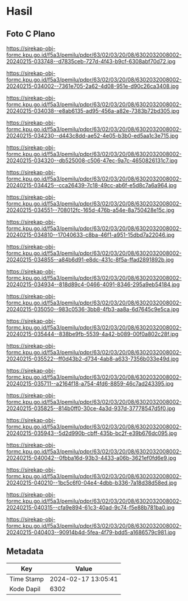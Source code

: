 # Hasil

## Foto C Plano

https://sirekap-obj-formc.kpu.go.id/f5a3/pemilu/pdpr/63/02/03/20/08/6302032008002-20240215-033748--d7835ceb-727d-4f43-b9cf-6308abf70d72.jpg

https://sirekap-obj-formc.kpu.go.id/f5a3/pemilu/pdpr/63/02/03/20/08/6302032008002-20240215-034002--7361e705-2a62-4d08-951e-d90c26ca3408.jpg

https://sirekap-obj-formc.kpu.go.id/f5a3/pemilu/pdpr/63/02/03/20/08/6302032008002-20240215-034038--e8ab6135-ad95-456a-a82e-7383b72bd305.jpg

https://sirekap-obj-formc.kpu.go.id/f5a3/pemilu/pdpr/63/02/03/20/08/6302032008002-20240215-034230--d443c8dd-ae52-4e05-b3b0-ed5aa1c3e715.jpg

https://sirekap-obj-formc.kpu.go.id/f5a3/pemilu/pdpr/63/02/03/20/08/6302032008002-20240215-034320--db525008-c506-47ec-9a7c-4650826131c7.jpg

https://sirekap-obj-formc.kpu.go.id/f5a3/pemilu/pdpr/63/02/03/20/08/6302032008002-20240215-034425--cca26439-7c18-49cc-ab6f-e5d8c7a6a964.jpg

https://sirekap-obj-formc.kpu.go.id/f5a3/pemilu/pdpr/63/02/03/20/08/6302032008002-20240215-034551--708012fc-165d-476b-a54e-8a750428e15c.jpg

https://sirekap-obj-formc.kpu.go.id/f5a3/pemilu/pdpr/63/02/03/20/08/6302032008002-20240215-034810--17040633-c8ba-46f1-a951-15dbd7a22046.jpg

https://sirekap-obj-formc.kpu.go.id/f5a3/pemilu/pdpr/63/02/03/20/08/6302032008002-20240215-034855--a84b6d91-e8dc-431c-8f5a-ffad2891892b.jpg

https://sirekap-obj-formc.kpu.go.id/f5a3/pemilu/pdpr/63/02/03/20/08/6302032008002-20240215-034934--818d89c4-0466-4091-8346-295a9eb54184.jpg

https://sirekap-obj-formc.kpu.go.id/f5a3/pemilu/pdpr/63/02/03/20/08/6302032008002-20240215-035050--983c0536-3bb8-4fb3-aa8a-6d7645c9e5ca.jpg

https://sirekap-obj-formc.kpu.go.id/f5a3/pemilu/pdpr/63/02/03/20/08/6302032008002-20240215-035444--838be9fb-5539-4a42-b089-00f0a802c28f.jpg

https://sirekap-obj-formc.kpu.go.id/f5a3/pemilu/pdpr/63/02/03/20/08/6302032008002-20240215-035522--ff0d43b2-d734-4ab8-a633-7356b033e49d.jpg

https://sirekap-obj-formc.kpu.go.id/f5a3/pemilu/pdpr/63/02/03/20/08/6302032008002-20240215-035711--a2164f18-a754-4fd6-8859-46c7ad243395.jpg

https://sirekap-obj-formc.kpu.go.id/f5a3/pemilu/pdpr/63/02/03/20/08/6302032008002-20240215-035825--814b0ff0-30ce-4a3d-937d-37778547d5f0.jpg

https://sirekap-obj-formc.kpu.go.id/f5a3/pemilu/pdpr/63/02/03/20/08/6302032008002-20240215-035943--5d2d990b-cbff-435b-bc2f-e39b676dc095.jpg

https://sirekap-obj-formc.kpu.go.id/f5a3/pemilu/pdpr/63/02/03/20/08/6302032008002-20240215-040042--0fbba16d-93b3-4433-a06b-3621ef0fd6e9.jpg

https://sirekap-obj-formc.kpu.go.id/f5a3/pemilu/pdpr/63/02/03/20/08/6302032008002-20240215-040210--1bc5c6f0-04e4-4dbb-b336-7a18d38d58ed.jpg

https://sirekap-obj-formc.kpu.go.id/f5a3/pemilu/pdpr/63/02/03/20/08/6302032008002-20240215-040315--cfa9e894-61c3-40ad-9c74-f5e88b781ba0.jpg

https://sirekap-obj-formc.kpu.go.id/f5a3/pemilu/pdpr/63/02/03/20/08/6302032008002-20240215-040403--90914b4d-5fea-4f79-bdd5-a1686579c981.jpg


## Metadata

| Key        | Value               |
| ---------- | ------------------- |
| Time Stamp | 2024-02-17 13:05:41 |
| Kode Dapil | 6302                |



